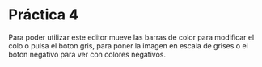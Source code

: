  # Práctica 4
Para poder utilizar este editor mueve las barras de color para modificar el colo o pulsa el boton gris, para poner la imagen en escala de grises o el boton negativo para ver con colores negativos.